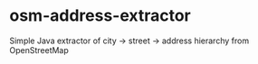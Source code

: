 osm-address-extractor
=====================

Simple Java extractor of city -> street -> address hierarchy from OpenStreetMap
